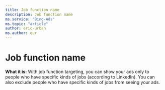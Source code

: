 ```yaml
---
title: Job function name
description: Job function name
ms.service: "Bing-Ads"
ms.topic: "article"
author: eric-urban
ms.author: eur
---
```


# Job function name

**What it is:**  With job function targeting, you can show your ads only to people who have specific kinds of jobs (according to LinkedIn). You can also exclude people who have specific kinds of jobs from seeing your ads.


